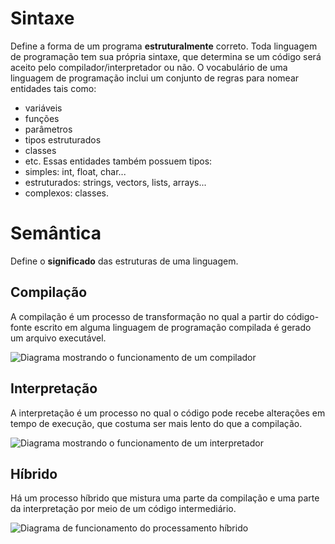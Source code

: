 # Sintaxe
Define a forma de um programa **estruturalmente** correto.
Toda linguagem de programação tem sua própria sintaxe, que determina se um código será aceito pelo compilador/interpretador ou não.
O vocabulário de uma linguagem de programação inclui um conjunto de regras para nomear entidades tais como:
- variáveis
- funções
- parâmetros
- tipos estruturados
- classes
- etc.
Essas entidades também possuem tipos:
- simples: int, float, char...
- estruturados: strings, vectors, lists, arrays...
- complexos: classes.

# Semântica
Define o **significado** das estruturas de uma linguagem.

## Compilação
A compilação é um processo de transformação no qual a partir do código-fonte escrito em alguma linguagem de programação compilada é gerado um arquivo executável.

 ![Diagrama mostrando o funcionamento de um compilador](compilacao_diagrama_completo.png)

## Interpretação
A interpretação é um processo no qual o código pode recebe alterações em tempo de execução, que costuma ser mais lento do que a compilação.

![Diagrama mostrando o funcionamento de um interpretador](interpretacao_diagrama_completo.png)

## Híbrido
Há um processo híbrido que mistura uma parte da compilação e uma parte da interpretação por meio de um código intermediário.

![Diagrama de funcionamento do processamento híbrido](hibrido_diagrama_completo.png)

